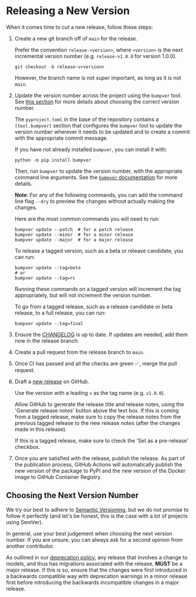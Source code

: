 # Releasing a New Version

When it comes time to cut a new release, follow these steps:

1. Create a new git branch off of `main` for the release.

   Prefer the convention `release-<version>`, where `<version>` is the next incremental version number (e.g. `release-v1.0.0` for version 1.0.0).

   ```shell
   git checkout -b release-v<version>
   ```

   However, the branch name is not *super* important, as long as it is not `main`.

2. Update the version number across the project using the `bumpver` tool. See [this section](#choosing-the-next-version-number) for more details about choosing the correct version number.

   The `pyproject.toml` in the base of the repository contains a `[tool.bumpver]` section that configures the `bumpver` tool to update the version number wherever it needs to be updated and to create a commit with the appropriate commit message.

   If you have not already installed `bumpver`, you can install it with:

   ```shell
   python -m pip install bumpver
   ```

   Then, run `bumpver` to update the version number, with the appropriate command line arguments. See the [`bumpver` documentation](https://github.com/mbarkhau/bumpver) for more details.

   **Note**: For any of the following commands, you can add the command line flag `--dry` to preview the changes without actually making the changes.

   Here are the most common commands you will need to run:

   ```shell
   bumpver update --patch  # for a patch release
   bumpver update --minor  # for a minor release
   bumpver update --major  # for a major release
   ```

   To release a tagged version, such as a beta or release candidate, you can run:

   ```shell
   bumpver update --tag=beta
   # or
   bumpver update --tag=rc
   ```

   Running these commands on a tagged version will increment the tag appropriately, but will not increment the version number.

   To go from a tagged release, such as a release candidate or beta release, to a full release, you can run:

   ```shell
   bumpver update --tag=final
   ```

3. Ensure the [CHANGELOG](https://github.com/westerveltco/django-email-relay/blob/main/CHANGELOG.md) is up to date. If updates are needed, add them now in the release branch.

4. Create a pull request from the release branch to `main`.

5. Once CI has passed and all the checks are green ✅, merge the pull request.

6. Draft a [new release](https://github.com/westerveltco/django-email-relay/releases/new) on GitHub.

   Use the version with a leading `v` as the tag name (e.g. `v1.0.0`).

   Allow GitHub to generate the release title and release notes, using the 'Generate release notes' button above the text box. If this is coming from a tagged release, make sure to copy the release notes from the previous tagged release to the new release notes (after the changes made in this release).

   If this is a tagged release, make sure to check the 'Set as a pre-release' checkbox.

7. Once you are satisfied with the release, publish the release. As part of the publication process, GitHub Actions will automatically publish the new version of the package to PyPI and the new version of the Docker image to GitHub Container Registry.

## Choosing the Next Version Number

We try our best to adhere to [Semantic Versioning](https://semver.org/), but we do not promise to follow it perfectly (and let's be honest, this is the case with a lot of projects using SemVer).

In general, use your best judgement when choosing the next version number. If you are unsure, you can always ask for a second opinion from another contributor.

As outlined in our [deprecation policy](https://django-email-relay.westervelt.dev/en/latest/updating.html#deprecation-policy), any release that involves a change to models, and thus has migrations associated with the release, **MUST** be a major release. If this is so, ensure that the changes were first introduced in a backwards compatible way with deprecation warnings in a minor release first before introducing the backwards incompatible changes in a major release.
